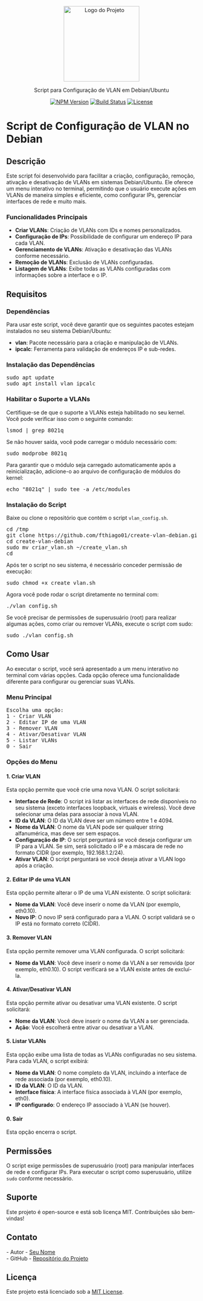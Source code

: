 <!DOCTYPE html>
<html lang="pt-br">
<head>
  <meta charset="UTF-8">
  <meta name="viewport" content="width=device-width, initial-scale=1.0">
</head>
<body>

<p align="center">
  <img src="https://example.com/logo.png" width="200" alt="Logo do Projeto" />
</p>

<p align="center">Script para Configuração de VLAN em Debian/Ubuntu</p>

<p align="center">
  <a href="https://www.npmjs.com/package/example" target="_blank"><img src="https://img.shields.io/npm/v/example.svg" alt="NPM Version" /></a>
  <a href="https://circleci.com/gh/usuario/repositorio" target="_blank"><img src="https://img.shields.io/circleci/build/github/usuario/repositorio/master" alt="Build Status" /></a>
  <a href="https://github.com/usuario/repositorio/blob/main/LICENSE" target="_blank"><img src="https://img.shields.io/npm/l/example.svg" alt="License" /></a>
</p>

<h1>Script de Configuração de VLAN no Debian</h1>

<h2>Descrição</h2>
<p>Este script foi desenvolvido para facilitar a criação, configuração, remoção, ativação e desativação de VLANs em sistemas Debian/Ubuntu. Ele oferece um menu interativo no terminal, permitindo que o usuário execute ações em VLANs de maneira simples e eficiente, como configurar IPs, gerenciar interfaces de rede e muito mais.</p>

<h3>Funcionalidades Principais</h3>
<ul>
  <li><strong>Criar VLANs</strong>: Criação de VLANs com IDs e nomes personalizados.</li>
  <li><strong>Configuração de IPs</strong>: Possibilidade de configurar um endereço IP para cada VLAN.</li>
  <li><strong>Gerenciamento de VLANs</strong>: Ativação e desativação das VLANs conforme necessário.</li>
  <li><strong>Remoção de VLANs</strong>: Exclusão de VLANs configuradas.</li>
  <li><strong>Listagem de VLANs</strong>: Exibe todas as VLANs configuradas com informações sobre a interface e o IP.</li>
</ul>

<h2>Requisitos</h2>
<h3>Dependências</h3>
<p>Para usar este script, você deve garantir que os seguintes pacotes estejam instalados no seu sistema Debian/Ubuntu:</p>
<ul>
  <li><strong>vlan</strong>: Pacote necessário para a criação e manipulação de VLANs.</li>
  <li><strong>ipcalc</strong>: Ferramenta para validação de endereços IP e sub-redes.</li>
</ul>

<h3>Instalação das Dependências</h3>
<pre>
sudo apt update
sudo apt install vlan ipcalc
</pre>

<h3>Habilitar o Suporte a VLANs</h3>
<p>Certifique-se de que o suporte a VLANs esteja habilitado no seu kernel. Você pode verificar isso com o seguinte comando:</p>
<pre>lsmod | grep 8021q</pre>
<p>Se não houver saída, você pode carregar o módulo necessário com:</p>
<pre>sudo modprobe 8021q</pre>
<p>Para garantir que o módulo seja carregado automaticamente após a reinicialização, adicione-o ao arquivo de configuração de módulos do kernel:</p>
<pre>echo "8021q" | sudo tee -a /etc/modules</pre>

<h3>Instalação do Script</h3>
<p>Baixe ou clone o repositório que contém o script <code>vlan_config.sh</code>.</p>
<pre>
cd /tmp
git clone https://github.com/fthiago01/create-vlan-debian.git
cd create-vlan-debian
sudo mv criar_vlan.sh ~/create_vlan.sh
cd
</pre>
<p>Após ter o script no seu sistema, é necessário conceder permissão de execução:</p>
<pre>sudo chmod +x create_vlan.sh</pre>
<p>Agora você pode rodar o script diretamente no terminal com:</p>
<pre>./vlan_config.sh</pre>
<p>Se você precisar de permissões de superusuário (root) para realizar algumas ações, como criar ou remover VLANs, execute o script com sudo:</p>
<pre>sudo ./vlan_config.sh</pre>

<h2>Como Usar</h2>
<p>Ao executar o script, você será apresentado a um menu interativo no terminal com várias opções. Cada opção oferece uma funcionalidade diferente para configurar ou gerenciar suas VLANs.</p>

<h3>Menu Principal</h3>
<pre>
Escolha uma opção:
1 - Criar VLAN
2 - Editar IP de uma VLAN
3 - Remover VLAN
4 - Ativar/Desativar VLAN
5 - Listar VLANs
0 - Sair
</pre>

<h3>Opções do Menu</h3>
<h4>1. Criar VLAN</h4>
<p>Esta opção permite que você crie uma nova VLAN. O script solicitará:</p>
<ul>
  <li><strong>Interface de Rede</strong>: O script irá listar as interfaces de rede disponíveis no seu sistema (exceto interfaces loopback, virtuais e wireless). Você deve selecionar uma delas para associar à nova VLAN.</li>
  <li><strong>ID da VLAN</strong>: O ID da VLAN deve ser um número entre 1 e 4094.</li>
  <li><strong>Nome da VLAN</strong>: O nome da VLAN pode ser qualquer string alfanumérica, mas deve ser sem espaços.</li>
  <li><strong>Configuração de IP</strong>: O script perguntará se você deseja configurar um IP para a VLAN. Se sim, será solicitado o IP e a máscara de rede no formato CIDR (por exemplo, 192.168.1.2/24).</li>
  <li><strong>Ativar VLAN</strong>: O script perguntará se você deseja ativar a VLAN logo após a criação.</li>
</ul>

<h4>2. Editar IP de uma VLAN</h4>
<p>Esta opção permite alterar o IP de uma VLAN existente. O script solicitará:</p>
<ul>
  <li><strong>Nome da VLAN</strong>: Você deve inserir o nome da VLAN (por exemplo, eth0.10).</li>
  <li><strong>Novo IP</strong>: O novo IP será configurado para a VLAN. O script validará se o IP está no formato correto (CIDR).</li>
</ul>

<h4>3. Remover VLAN</h4>
<p>Esta opção permite remover uma VLAN configurada. O script solicitará:</p>
<ul>
  <li><strong>Nome da VLAN</strong>: Você deve inserir o nome da VLAN a ser removida (por exemplo, eth0.10). O script verificará se a VLAN existe antes de excluí-la.</li>
</ul>

<h4>4. Ativar/Desativar VLAN</h4>
<p>Esta opção permite ativar ou desativar uma VLAN existente. O script solicitará:</p>
<ul>
  <li><strong>Nome da VLAN</strong>: Você deve inserir o nome da VLAN a ser gerenciada.</li>
  <li><strong>Ação</strong>: Você escolherá entre ativar ou desativar a VLAN.</li>
</ul>

<h4>5. Listar VLANs</h4>
<p>Esta opção exibe uma lista de todas as VLANs configuradas no seu sistema. Para cada VLAN, o script exibirá:</p>
<ul>
  <li><strong>Nome da VLAN</strong>: O nome completo da VLAN, incluindo a interface de rede associada (por exemplo, eth0.10).</li>
  <li><strong>ID da VLAN</strong>: O ID da VLAN.</li>
  <li><strong>Interface física</strong>: A interface física associada à VLAN (por exemplo, eth0).</li>
  <li><strong>IP configurado</strong>: O endereço IP associado à VLAN (se houver).</li>
</ul>

<h4>0. Sair</h4>
<p>Esta opção encerra o script.</p>

<h2>Permissões</h2>
<p>O script exige permissões de superusuário (root) para manipular interfaces de rede e configurar IPs. Para executar o script como superusuário, utilize <code>sudo</code> conforme necessário.</p>

<h2>Suporte</h2>
<p>Este projeto é open-source e está sob licença MIT. Contribuições são bem-vindas!</p>

<h2>Contato</h2>
<p>- Autor - <a href="https://seuwebsite.com">Seu Nome</a><br>- GitHub - <a href="https://github.com/fthiago01/create-vlan-debian">Repositório do Projeto</a></p>

<h2>Licença</h2>
<p>Este projeto está licenciado sob a <a href="https://github.com/usuario/repositorio/blob/main/LICENSE">MIT License</a>.</p>

</body>
</html>
